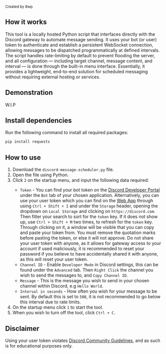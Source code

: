 <p><sub>Created by 8wp</sub></p>

<h2>How it works</h2>

  <p>This tool is a locally hosted Python script that interfaces directly with the Discord gateway to automate message sending. 
It uses your bot (or user) token to authenticate and establish a persistent WebSocket connection, allowing messages 
to be dispatched programmatically at defined intervals. The script handles rate-limiting by default to prevent 
flooding the server, and all configuration — including target channel, message content, and interval — is done 
through the built-in menu interface. Essentially, it provides a lightweight, end-to-end solution for scheduled 
messaging without requiring external hosting or services.</p>

<h2>Demonstration</h2>

W.I.P

<h2>Install dependencies</h2>

Run the following command to install all required packages:

```sh
pip install requests
```

<h2>How to use</h2>

<ol>
  <li>Download the <code>discord-message-scheduler.py</code> file.</li>
  <li>Open the file using Python.</li>
  <li>Click <code>2</code> on the startup menu, and input the following data required:</li>
    <ul>
      <li> <code>Token</code> - You can find your bot token on the <a href="https://discord.com/developers/applications" target="_blank" rel="noopener noreferrer">Discord Developer Portal</a> under the <code>Bot</code> tab of your chosen application. Alternatively, you can use your user token which you can find on the <a href="https://discord.com/channels/@me" target="_blank" rel="noopener noreferrer">Web App</a> through using <code>Ctrl + Shift + I</code> and under the <code>Storage</code> header, opening the dropdown on <code>Local Storage</code> and clicking on <code>https://discord.com</code>. Then filter your search to sort for the <code>token</code> key. If it does not show up, use <code>Ctrl + Shift + M</code> two times, to refresh for the <code>token</code> key. Through clicking on it, a window will be visible that you can copy and paste your token from. You must remove the quotation marks before pasting the token, or else it will not approve. Do not share your user token with anyone, as it allows for gateway access to your account if used maliciously, it is recommended to reset your password if you believe to have accidentally shared it with anyone, as this will reset your user token.</li>
      <li><code>Channel ID</code> - Enable <code>Developer Mode</code> in Discord settings, this can be found under the <code>Advanced</code> tab. Then <code>Right Click</code> the channel you wish to send the messages to, and <code>Copy Channel ID</code>.</li>
      <li><code>Message</code> - This is the message you wish to send in your chosen channel within Discord, e.g <code>Hello World</code>.</li>
       <li><code>Interval in seconds</code> - How often you wish for your message to be sent. By default this is set to <code>500</code>, it is not recommended to go below this interval due to rate limits.</li>
    </ul>
  <li>On the startup menu click <code>1</code> to start the tool.</li>
  <li>When you wish to turn off the tool, click <code>Ctrl + C</code>.</li>
</ol>

<h2>Disclaimer</h2>
  <p>Using your user token violates <a href="https://discord.com/terms/guidelines-march-2023" target="_blank" rel="noopener noreferrer">Discord Community Guidelines</a>, and as such is for educational purposes only.</p>

